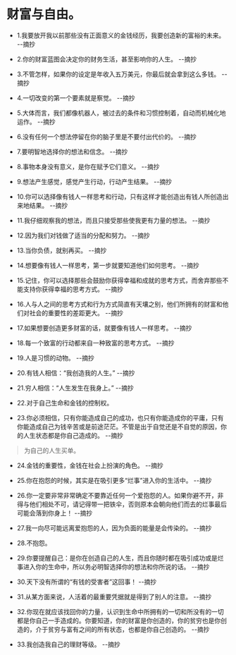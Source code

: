 # 财富与自由。

- 1.我要放开我以前那些没有正面意义的金钱经历，我要创造新的富裕的未来。 --摘抄

- 2.你的财富蓝图会决定你的财务生活，甚至影响你的人生。 --摘抄

- 3.不管怎样，如果你的设定是年收入五万美元，你最后就会拿到这么多钱。 --摘抄

- 4.一切改变的第一个要素就是察觉。 --摘抄

- 5.大体而言，我们都像机器人，被过去的条件和习惯控制着，自动而机械化地运作。 --摘抄

- 6.没有任何一个想法停留在你的脑子里是不要付出代价的。 --摘抄

- 7.要明智地选择你的想法和信念。 --摘抄

- 8.事物本身没有意义，是你在赋予它们意义。 --摘抄

- 9.想法产生感觉，感觉产生行动，行动产生结果。 --摘抄

- 10.你可以选择像有钱人一样思考和行动，只有这样才能创造出有钱人所创造出来地结果。 --摘抄

- 11.我仔细观察我的想法，而且只接受那些使我更有力量的想法。 --摘抄

- 12.因为我们对钱做了适当的分配和努力。 --摘抄

- 13.当你负债，就别再买。 --摘抄

- 14.想要像有钱人一样思考，第一步就要知道他们如何思考。 --摘抄

- 15.记住，你可以选择那些会鼓励你获得幸福和成就的思考方式，而舍弃那些不能支持你获得幸福的思考方式。 --摘抄

- 16.人与人之间的思考方式和行为方式简直有天壤之别，他们所拥有的财富和他们对社会的重要性的差距更大。 --摘抄

- 17.如果想要创造更多财富的话，就要像有钱人一样思考。 --摘抄

- 18.每一个致富的行动都来自一种致富的思考方式。 --摘抄

- 19.人是习惯的动物。 --摘抄

- 20.有钱人相信：“我创造我的人生。” --摘抄

- 21.穷人相信：“人生发生在我身上。” --摘抄

- 22.对于自己生命和金钱的控制权。

- 23.你必须相信，只有你能造成自己的成功，也只有你能造成你的平庸，只有你能造成自己为钱辛苦或是前途茫茫。不管是出于自觉还是不自觉的原因，你的人生状态都是你自己造成的。 --摘抄

>为自己的人生买单。

- 24.金钱的重要性，金钱在社会上扮演的角色。 --摘抄

- 25.你在抱怨的时候，其实是在吸引更多“烂事”进入你的生活中。 --摘抄

- 26.你一定要非常非常确定不要靠近任何一个爱抱怨的人。如果你避不开，非得与他们相处不可，请记得带一把铁伞，否则原本会朝向他们而去的烂事最后可能会落到你身上！ --摘抄

- 27.我一向尽可能远离爱抱怨的人，因为负面的能量是会传染的。 --摘抄

- 28.不抱怨。

- 29.你要提醒自己：是你在创造自己的人生，而且你随时都在吸引成功或是烂事进入你的生命中，所以务必明智选择你的想法和你所说的话。 --摘抄

- 30.天下没有所谓的“有钱的受害者”这回事！ --摘抄

- 31.从某方面来说，人活着的最重要凭据就是得到了别人的注意。 --摘抄

- 32.你现在就应该找回你的力量，认识到生命中所拥有的一切和所没有的一切都是你自己一手造成的。你要知道，你的财富是你创造的，你的贫穷也是你创造的，介于贫穷与富有之间的所有状态，也都是你自己创造的。 --摘抄

- 33.我创造我自己的理财等级。 --摘抄
